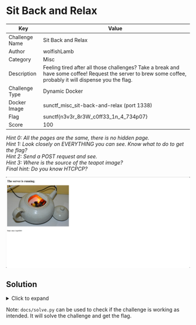 # Sit Back and Relax

| Key            | Value                                                                                                                                                        |
|----------------|--------------------------------------------------------------------------------------------------------------------------------------------------------------|
| Challenge Name | Sit Back and Relax                                                                                                                                           |
| Author         | wolfishLamb                                                                                                                                                  |
| Category       | Misc                                                                                                                                                         |
| Description    | Feeling tired after all those challenges? Take a break and have some coffee! Request the server to brew some coffee, probably it will dispense you the flag. |
| Challenge Type | Dynamic Docker                                                                                                                                               |
| Docker Image   | sunctf_misc_sit-back-and-relax (port 1338)                                                                                                                   |
| Flag           | sunctf{n3v3r_8r3W_c0ff33_1n_4_734p07}                                                                                                                        |
| Score          | 100                                                                                                                                                          |

*Hint 0: All the pages are the same, there is no hidden page.* \
*Hint 1: Look closely on EVERYTHING you can see. Know what to do to get the flag?* \
*Hint 2: Send a POST request and see.* \
*Hint 3: Where is the source of the teapot image?* \
*Final hint: Do you know HTCPCP?*


![Screenshot](docs/screenshot.png)

## Solution

<details>
<summary>Click to expand</summary>

This is meant to be an OSINT, in a hidden way.

This challenge is a reference to the HTTP method `BREW`. The `BREW` method is not a standard HTTP method, but it is
defined in RFC 2324 as an April Fools' joke.

Hidden hints:

1) The challenge description hints that the server will dispense the flag if you "request" it to "brew" some coffee.
2) The date shown is the date HTCPCP proposed.
3) If you request any pages using a POST method, you will get a deprecated message and the message "RFC 2324".
4) The teapot image is the back-end infrastructure of [error418.net](http://error418.net/), which implements HTCPCP 
   using a teapot and Raspberry Pi. 
5) On the Wikipedia page for HTCPCP, you can find the `BREW` method, which asks the server to brew coffee.
   ![Wiki - HTCPCP](docs/wiki.png)

To solve the challenge, you can send a `BREW` request to the server using `curl` or any similar tools. The flag will be
returned in the response.

```commandline
curl --request BREW <the_server_url>
```

</details>

Note: `docs/solve.py` can be used to check if the challenge is working as intended. It will solve the challenge and get
the flag.